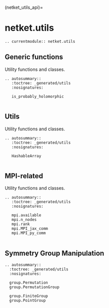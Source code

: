 (netket_utils_api)=
# netket.utils

```{eval-rst}
.. currentmodule:: netket.utils

```
## Generic functions

Utility functions and classes.

```{eval-rst}
.. autosummary::
   :toctree: _generated/utils
   :nosignatures:

   is_probably_holomorphic
   
```

## Utils

Utility functions and classes.

```{eval-rst}
.. autosummary::
   :toctree: _generated/utils
   :nosignatures:

   HashableArray
   
```

## MPI-related

Utility functions and classes.

```{eval-rst}
.. autosummary::
   :toctree: _generated/utils
   :nosignatures:

   mpi.available
   mpi.n_nodes
   mpi.rank
   mpi.MPI_jax_comm
   mpi.MPI_py_comm
   
```

## Symmetry Group Manipulation

 ```{eval-rst}
.. autosummary::
   :toctree: _generated/utils
   :nosignatures:

   group.Permutation 
   group.PermutationGroup 

   group.FiniteGroup
   group.PointGroup

```

